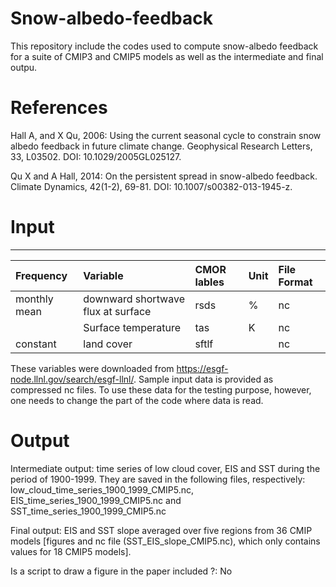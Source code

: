 # Snow-albedo-feedback
This repository include the codes used to compute snow-albedo feedback for a suite of CMIP3 and CMIP5 models as well as the intermediate and final outpu.

# References

Hall A, and X Qu, 2006: Using the current seasonal cycle to constrain snow albedo feedback in future climate change. Geophysical Research Letters, 33, L03502. DOI: 10.1029/2005GL025127.

Qu X and A Hall, 2014: On the persistent spread in snow-albedo feedback. Climate Dynamics, 42(1-2), 69-81. DOI: 10.1007/s00382-013-1945-z. 

# Input
------------

| Frequency | Variable |  CMOR lables |  Unit  |  File Format |
|:----------  |:--------------------|:----------------|:---------------|:------------|
| monthly mean |downward shortwave flux at surface | rsds | %  | nc
|             |Surface temperature | tas  | K | nc 
| constant    |land cover          | sftlf |  |nc

These variables were downloaded from https://esgf-node.llnl.gov/search/esgf-llnl/.
Sample input data is provided as compressed nc files. To use these data for the testing purpose, however, one needs to change the part of the code where data is read. 

# Output

Intermediate output: time series of low cloud cover, EIS and SST during the period of 1900-1999. They are saved in the following files, respectively: low_cloud_time_series_1900_1999_CMIP5.nc, EIS_time_series_1900_1999_CMIP5.nc and SST_time_series_1900_1999_CMIP5.nc 

Final output: EIS and SST slope averaged over five regions from 36 CMIP models [figures and nc file (SST_EIS_slope_CMIP5.nc), which only contains values for 18 CMIP5 models].

Is a script to draw a figure in the paper included ?: No
